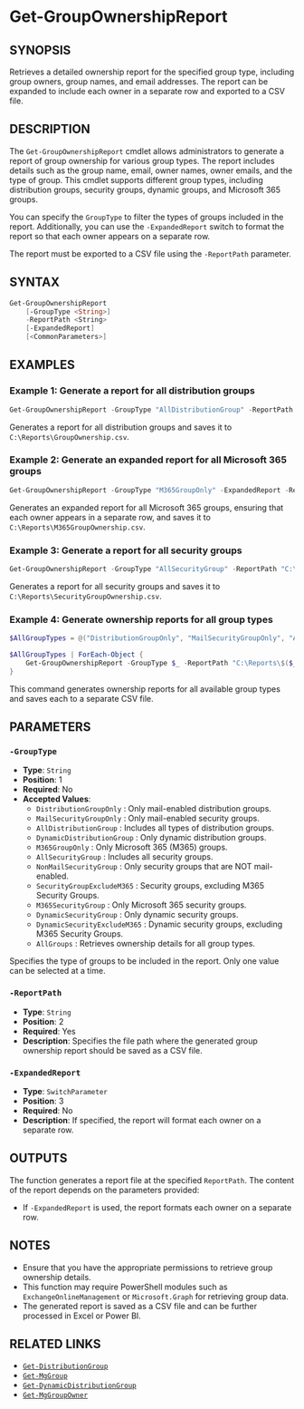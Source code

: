 # Get-GroupOwnershipReport

## SYNOPSIS

Retrieves a detailed ownership report for the specified group type, including group owners, group names, and email addresses. The report can be expanded to include each owner in a separate row and exported to a CSV file.

## DESCRIPTION

The `Get-GroupOwnershipReport` cmdlet allows administrators to generate a report of group ownership for various group types. The report includes details such as the group name, email, owner names, owner emails, and the type of group. This cmdlet supports different group types, including distribution groups, security groups, dynamic groups, and Microsoft 365 groups.

You can specify the `GroupType` to filter the types of groups included in the report. Additionally, you can use the `-ExpandedReport` switch to format the report so that each owner appears on a separate row.

The report must be exported to a CSV file using the `-ReportPath` parameter.

## SYNTAX

```powershell
Get-GroupOwnershipReport
    [-GroupType <String>]
    -ReportPath <String>
    [-ExpandedReport]
    [<CommonParameters>]
```

## EXAMPLES

### Example 1: Generate a report for all distribution groups

```powershell
Get-GroupOwnershipReport -GroupType "AllDistributionGroup" -ReportPath "C:\Reports\GroupOwnership.csv"
```

Generates a report for all distribution groups and saves it to `C:\Reports\GroupOwnership.csv`.

### Example 2: Generate an expanded report for all Microsoft 365 groups

```powershell
Get-GroupOwnershipReport -GroupType "M365GroupOnly" -ExpandedReport -ReportPath "C:\Reports\M365GroupOwnership.csv"
```

Generates an expanded report for all Microsoft 365 groups, ensuring that each owner appears in a separate row, and saves it to `C:\Reports\M365GroupOwnership.csv`.

### Example 3: Generate a report for all security groups

```powershell
Get-GroupOwnershipReport -GroupType "AllSecurityGroup" -ReportPath "C:\Reports\SecurityGroupOwnership.csv"
```

Generates a report for all security groups and saves it to `C:\Reports\SecurityGroupOwnership.csv`.

### Example 4: Generate ownership reports for all group types

```powershell
$AllGroupTypes = @("DistributionGroupOnly", "MailSecurityGroupOnly", "AllDistributionGroup", "DynamicDistributionGroup", "M365GroupOnly", "AllSecurityGroup", "NonMailSecurityGroup", "SecurityGroupExcludeM365", "M365SecurityGroup", "DynamicSecurityGroup", "DynamicSecurityExcludeM365", "AllGroups")

$AllGroupTypes | ForEach-Object { 
    Get-GroupOwnershipReport -GroupType $_ -ReportPath "C:\Reports\$($_)Ownership.csv" 
}
```

This command generates ownership reports for all available group types and saves each to a separate CSV file.

## PARAMETERS

### `-GroupType`

- **Type**: `String`
- **Position**: 1
- **Required**: No
- **Accepted Values**:
  - `DistributionGroupOnly`            : Only mail-enabled distribution groups.
  - `MailSecurityGroupOnly`            : Only mail-enabled security groups.
  - `AllDistributionGroup`             : Includes all types of distribution groups.
  - `DynamicDistributionGroup`         : Only dynamic distribution groups.
  - `M365GroupOnly`                    : Only Microsoft 365 (M365) groups.
  - `AllSecurityGroup`                 : Includes all security groups.
  - `NonMailSecurityGroup`             : Only security groups that are NOT mail-enabled.
  - `SecurityGroupExcludeM365`         : Security groups, excluding M365 Security Groups.
  - `M365SecurityGroup`                : Only Microsoft 365 security groups.
  - `DynamicSecurityGroup`             : Only dynamic security groups.
  - `DynamicSecurityExcludeM365`       : Dynamic security groups, excluding M365 Security Groups.
  - `AllGroups`                        : Retrieves ownership details for all group types.

Specifies the type of groups to be included in the report. Only one value can be selected at a time.

### `-ReportPath`

- **Type**: `String`
- **Position**: 2
- **Required**: Yes
- **Description**:
  Specifies the file path where the generated group ownership report should be saved as a CSV file.

### `-ExpandedReport`

- **Type**: `SwitchParameter`
- **Position**: 3
- **Required**: No
- **Description**:
  If specified, the report will format each owner on a separate row.

## OUTPUTS

The function generates a report file at the specified `ReportPath`. The content of the report depends on the parameters provided:
- If `-ExpandedReport` is used, the report formats each owner on a separate row.

## NOTES

- Ensure that you have the appropriate permissions to retrieve group ownership details.
- This function may require PowerShell modules such as `ExchangeOnlineManagement` or `Microsoft.Graph` for retrieving group data.
- The generated report is saved as a CSV file and can be further processed in Excel or Power BI.

## RELATED LINKS

- [`Get-DistributionGroup`](https://docs.microsoft.com/powershell/module/exchange/get-distributiongroup)
- [`Get-MgGroup`](https://docs.microsoft.com/powershell/module/microsoft.graph.groups/get-mggroup)
- [`Get-DynamicDistributionGroup`](https://docs.microsoft.com/powershell/module/exchange/get-dynamicdistributiongroup)
- [`Get-MgGroupOwner`](https://docs.microsoft.com/powershell/module/microsoft.graph.groups/get-mggroupowner)
